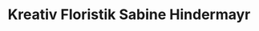 ---
title: "Kreativ Floristik Sabine Hindermayr"
url: /wertingen/kreativ-floristik-sabine-hindermayr/
shop: Blumen
---